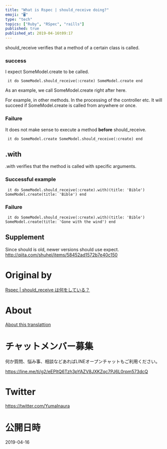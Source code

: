 ```yaml
---
title: "What is Rspec | should_receive doing?"
emoji: "🖥"
type: "tech"
topics: ["Ruby", "RSpec", "raills"]
published: true
published_at: 2019-04-16t09:17
---
```


should\_receive verifies that a method of a certain class is called.

### success 

I expect SomeModel.create to be called.

     it do SomeModel.should_receive(:create) SomeModel.create end 

As an example, we call SomeModel.create right after here.

For example, in other methods. In the processing of the controller etc. It will succeed if SomeModel.create is called from anywhere or once.

### Failure 

It does not make sense to execute a method **before** should\_receive.

     it do SomeModel.create SomeModel.should_receive(:create) end 

## .with 

.with verifies that the method is called with specific arguments.

### Successful example 

     it do SomeModel.should_receive(:create).with)(title: 'Bible') SomeModel.create(title: 'Bible') end 

### Failure 

     it do SomeModel.should_receive(:create).with)(title: 'Bible') SomeModel.create(title: 'Gone with the wind') end 

## Supplement 

Since should is old, newer versions should use expect. http://qiita.com/shuhei/items/58452ad1572b7e40c150



# Original by
[Rspec | should_receive は何をしている？](https://qiita.com/Yinaura/items/d18658a2aff39bfb0243)

# About

[About this translattion](https://qiita.com/YumaInaura/items/7f6fd1e9310a6816469a)








<!-- Update From Qiita API -->

# チャットメンバー募集


何か質問、悩み事、相談などあればLINEオープンチャットもご利用ください。

https://line.me/ti/g2/eEPltQ6Tzh3pYAZV8JXKZqc7PJ6L0rpm573dcQ





# Twitter


https://twitter.com/YumaInaura


<!-- Update From Qiita API -->



# 公開日時

2019-04-16
